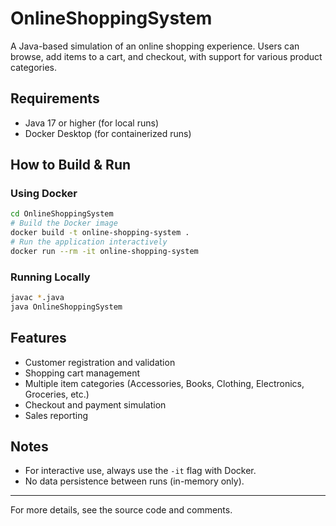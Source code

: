 # OnlineShoppingSystem

A Java-based simulation of an online shopping experience. Users can browse, add items to a cart, and checkout, with support for various product categories.

## Requirements
- Java 17 or higher (for local runs)
- Docker Desktop (for containerized runs)

## How to Build & Run

### Using Docker
```sh
cd OnlineShoppingSystem
# Build the Docker image
docker build -t online-shopping-system .
# Run the application interactively
docker run --rm -it online-shopping-system
```

### Running Locally
```sh
javac *.java
java OnlineShoppingSystem
```

## Features
- Customer registration and validation
- Shopping cart management
- Multiple item categories (Accessories, Books, Clothing, Electronics, Groceries, etc.)
- Checkout and payment simulation
- Sales reporting

## Notes
- For interactive use, always use the `-it` flag with Docker.
- No data persistence between runs (in-memory only).

---

For more details, see the source code and comments.
